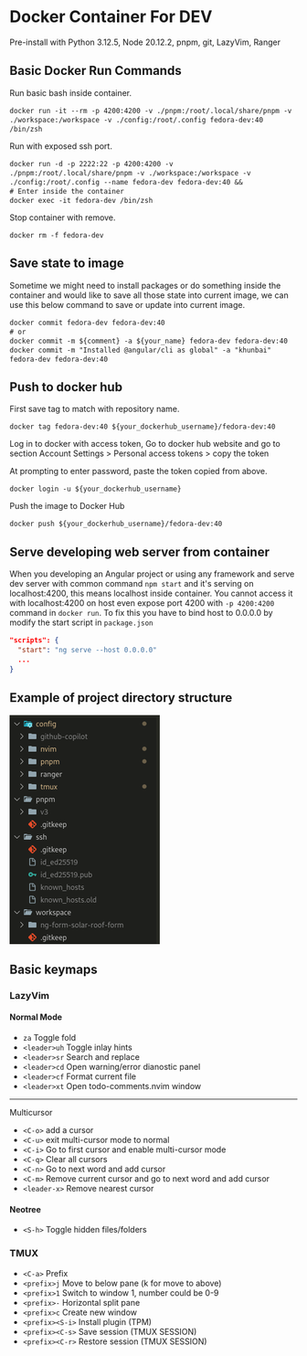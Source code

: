 # Docker Container For DEV

Pre-install with Python 3.12.5, Node 20.12.2, pnpm, git, LazyVim, Ranger

## Basic Docker Run Commands

Run basic bash inside container.

```shell
docker run -it --rm -p 4200:4200 -v ./pnpm:/root/.local/share/pnpm -v ./workspace:/workspace -v ./config:/root/.config fedora-dev:40 /bin/zsh
```

Run with exposed ssh port.

```shell
docker run -d -p 2222:22 -p 4200:4200 -v ./pnpm:/root/.local/share/pnpm -v ./workspace:/workspace -v ./config:/root/.config --name fedora-dev fedora-dev:40 &&
# Enter inside the container
docker exec -it fedora-dev /bin/zsh
```

Stop container with remove.

```shell
docker rm -f fedora-dev
```

## Save state to image

Sometime we might need to install packages or do something inside the container
and would like to save all those state into current image, we can use this below
command to save or update into current image.

```shell
docker commit fedora-dev fedora-dev:40
# or
docker commit -m ${comment} -a ${your_name} fedora-dev fedora-dev:40
docker commit -m "Installed @angular/cli as global" -a "khunbai" fedora-dev fedora-dev:40
```

## Push to docker hub

First save tag to match with repository name.

```shell
docker tag fedora-dev:40 ${your_dockerhub_username}/fedora-dev:40
```

Log in to docker with access token, Go to docker hub website and go to
section Account Settings > Personal access tokens > copy the token

At prompting to enter password, paste the token copied from above.

```shell
docker login -u ${your_dockerhub_username}
```

Push the image to Docker Hub

```shell
docker push ${your_dockerhub_username}/fedora-dev:40
```

## Serve developing web server from container

When you developing an Angular project or using any framework and serve dev server
with common command `npm start` and it's serving on localhost:4200, this means
localhost inside container. You cannot access it with localhost:4200 on host even
expose port 4200 with `-p 4200:4200` command in `docker run`.
To fix this you have to bind host to 0.0.0.0 by modify the start script in `package.json`

```json
"scripts": {
  "start": "ng serve --host 0.0.0.0"
  ...
}
```

## Example of project directory structure

![alt text](https://github.com/khunbai/docker-image-fedora-dev/blob/main/readme_assets/ex_folder_str.png?raw=true)

## Basic keymaps

### LazyVim

#### Normal Mode

- `za` Toggle fold
- `<leader>uh` Toggle inlay hints
- `<leader>sr` Search and replace
- `<leader>cd` Open warning/error dianostic panel
- `<leader>cf` Format current file
- `<leader>xt` Open todo-comments.nvim window

---

Multicursor

- `<C-o>` add a cursor
- `<C-u>` exit multi-cursor mode to normal
- `<C-i>` Go to first cursor and enable multi-cursor mode
- `<C-q>` Clear all cursors
- `<C-n>` Go to next word and add cursor
- `<C-m>` Remove current cursor and go to next word and add cursor
- `<leader-x>` Remove nearest cursor

#### Neotree

- `<S-h>` Toggle hidden files/folders

### TMUX

- `<C-a>` Prefix
- `<prefix>j` Move to below pane (k for move to above)
- `<prefix>1` Switch to window 1, number could be 0-9
- `<prefix>-` Horizontal split pane
- `<prefix>c` Create new window
- `<prefix><S-i>` Install plugin (TPM)
- `<prefix><C-s>` Save session (TMUX SESSION)
- `<prefix><C-r>` Restore session (TMUX SESSION)
